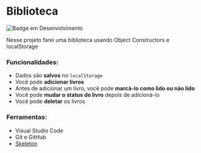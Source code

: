 # Biblioteca
<div align="left">

![Badge em Desenvolvimento ](http://img.shields.io/static/v1?label=STATUS&message=EM%20DESENVOLVIMENTO&color=GREEN&style=for-the-badge )

</div>
Nesse projeto farei uma biblioteca usando Object Constructors e localStorage

### **Funcionalidades:**
* Dados são **salvos** no `localStorage`
* Você pode **adicionar livros**
* Antes de adicionar um livro, você pode **marcá-lo como lido ou não lido**
* Você pode **mudar o status do livro** depois de adicioná-lo
* Você pode **deletar** os livros

### **Ferramentas:**
* Visual Studio Code
* Git e GitHub
* [Skeleton](http://getskeleton.com/)
